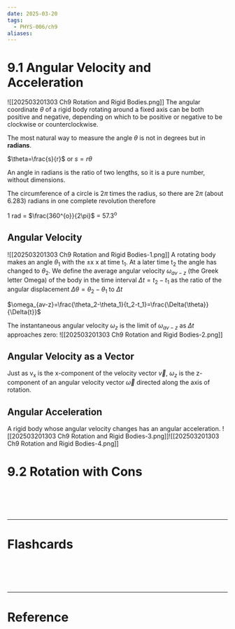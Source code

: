 ```yaml
---
date: 2025-03-20
tags:
  - PHYS-006/ch9
aliases:
---
```

# 9.1 Angular Velocity and Acceleration
![[202503201303 Ch9 Rotation and Rigid Bodies.png]]
The angular coordinate $\theta$ of a rigid body rotating around a fixed axis can be both positive and negative, depending on which to be positive or negative to be clockwise or counterclockwise.

The most natural way to measure the angle $\theta$ is not in degrees but in **radians**.

$\theta=\frac{s}{r}$ or $s=r\theta$

An angle in radians is the ratio of two lengths, so it is a pure number, without dimensions.

The circumference of a circle is 2$\pi$ times the radius, so there are 2$\pi$ (about 6.283) radians in one complete revolution therefore

1 rad = $\frac{360^{o}}{2\pi}$ = 57.3<sup>o</sup> 

## Angular Velocity
![[202503201303 Ch9 Rotation and Rigid Bodies-1.png]]
A rotating body makes an angle $\theta_1$ with the $\pm$x x at time t<sub>1</sub>. At a later time t<sub>2</sub> the angle has changed to $\theta_2$. We define the average angular velocity $\omega_{av-z}$ (the Greek letter Omega) of the body in the time interval $\Delta{t}=t_2-t_1$ as the ratio of the angular displacement $\Delta{\theta}=\theta_2-\theta_1$ to $\Delta{t}$

$\omega_{av-z}=\frac{\theta_2-\theta_1}{t_2-t_1}=\frac{\Delta{\theta}}{\Delta{t}}$

The instantaneous angular velocity $\omega_z$ is the limit of $\omega_{av-z}$ as $\Delta{t}$ approaches zero:
![[202503201303 Ch9 Rotation and Rigid Bodies-2.png]]

## Angular Velocity as a Vector
Just as v<sub>x</sub> is  the x-component of the velocity vector $\overrightarrow{v}$, $\omega_z$ is the z-component of an angular velocity vector $\overrightarrow{\omega}$ directed along the axis of rotation.

## Angular Acceleration
A rigid body whose angular velocity changes has an angular acceleration.
![[202503201303 Ch9 Rotation and Rigid Bodies-3.png]]![[202503201303 Ch9 Rotation and Rigid Bodies-4.png]]

# 9.2 Rotation with Cons

# ‌
---
# Flashcards


# ‌
---
# Reference
